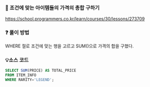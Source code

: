 ### 🔗 조건에 맞는 아이템들의 가격의 총합 구하기
https://school.programmers.co.kr/learn/courses/30/lessons/273709

### ❓ 풀이 방법
WHERE 절로 조건에 맞는 행을 고르고 SUM()으로 가격의 합을 구했다.

### 💡소스 코드
````sql
SELECT SUM(PRICE) AS TOTAL_PRICE
FROM ITEM_INFO
WHERE RARITY='LEGEND';
````